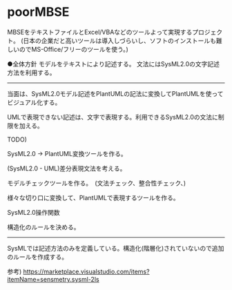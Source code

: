 # poorMBSE

MBSEをテキストファイルとExcel/VBAなどのツールよって実現するプロジェクト。
(日本の企業だと高いツールは導入しづらいし、ソフトのインストールも難しいのでMS-Office/フリーのツールを使う。)

●全体方針
モデルをテキストにより記述する。
文法にはSysML2.0の文字記述方法を利用する。

-----------------------------------------

当面は、SysML2.0モデル記述をPlantUMLの記法に変換してPlantUMLを使ってビジュアル化する。

UMLで表現できない記述は、文字で表現する。利用できるSysML2.0の文法に制限を加える。

TODO)

SysML2.0 -> PlantUML変換ツールを作る。　

(SysML2.0 - UML)差分表現文法を考える。

モデルチェックツールを作る。　(文法チェック、整合性チェック、)

様々な切り口に変換して、PlantUMLで表現するツールを作る。

SysML2.0操作関数

構造化のルールを決める。

-----------------------------------------

SysMLでは記述方法のみを定義している。構造化(階層化)されていないので追加のルールを作成する。

参考)
https://marketplace.visualstudio.com/items?itemName=sensmetry.sysml-2ls
